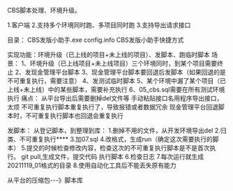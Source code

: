 CBS脚本处理、环境升级。

1.客户端
2.支持多个环境同时跑、多项目同时跑
3.支持导出请求接口

目录：
CBS发版小助手.exe
config.info
CBS发版小助手快捷方式



实现功能：环境升级（已上线的项目+未上线的项目）、发脚本、跑临时脚本
场景：
1、环境升级（已上线项目+未上线项目）三个环境同时，到某个项目需要终止
2、发现金管理平台脚本
3、现金管理平台脚本要回退后发脚本（如果回退的是不可重复执行，需要注意）
4、发测试临时脚本
5、某个环境中漏了某个项目（已上线+未上线）中的某些脚本，需要补充执行
6、05_cbs.sql需要在所有测试环境执行
痛点：
从平台导出后需要删掉del文件等
手动粘贴接口名用程序导出接口，太烦
不可重复执行脚本重复执行了，导致报错或者数据冗余
现金管理平台回退脚本时，不可重复执行脚本也回退会重复执行

发脚本：
从登记脚本，到整理到库：
1.删掉不用的文件，从开发环境导出del
2.归类、不可重复执行****
3.加07.sql
4.改格式，生成run（确定这次需要执行的脚本）
5.提交的时候检查修改内容，检查这次的不可重复执行脚本是不是首次执行。
git pull,生成文件，提交代码
执行脚本
6.检查日志 
7.每次运行就生成20211119_01格式的目录
8.使用自动化工具后不能丢失原有能力

从平台的压缩包---》脚本库